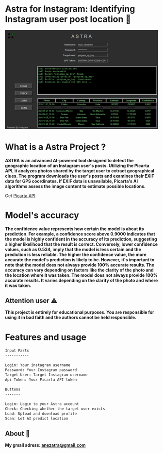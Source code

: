 # Astra for Instagram: Identifying Instagram user post location 🤖
![banner image](https://github.com/anezatra-katedram/Astra-Instagram-User-GPS-Analyzer-AI/blob/main/banner.png)
# What is a Astra Project ?
**ASTRA is an advanced AI-powered tool designed to detect the geographic location of an Instagram user's posts. Utilizing the Picarta API, it analyzes photos shared by the target user to extract geographical clues. The program downloads the user's posts and examines their EXIF data for GPS coordinates. If EXIF data is unavailable, Picarta's AI algorithms assess the image content to estimate possible locations.** <br/>

Get [Picarta API](https://picarta.ai/)<br/>

# Model's accuracy

**The confidence value represents how certain the model is about its prediction. For example, a confidence score above 0.9000 indicates that the model is highly confident in the accuracy of its prediction, suggesting a higher likelihood that the result is correct. Conversely, lower confidence values, such as 0.534, imply that the model is less certain and the prediction is less reliable. The higher the confidence value, the more accurate the model's prediction is likely to be. However, it's important to note that the model does not always provide 100% accurate results. The accuracy can vary depending on factors like the clarity of the photo and the location where it was taken. The model does not always provide 100% accurate results. It varies depending on the clarity of the photo and where it was taken.** <br/>

## Attention user ⚠️

**This project is entirely for educational purposes. You are responsible for using it in bad faith and the authors cannot be held responsible.** <br/>
# Features and usage

```
Input Parts
-----------

Login: Your instagram username
Password: Your Instagram password
Target User: Target Instagram username
Api Token: Your Picarta API token

Buttons
-------

Login: Login to your Astra account
Check: Checking whether the target user exists
Load: Upload and download profile
Scan: Let AI predict location
```
## About 🚀
**My gmail adress: anezatra@gmail.com** <br/>


